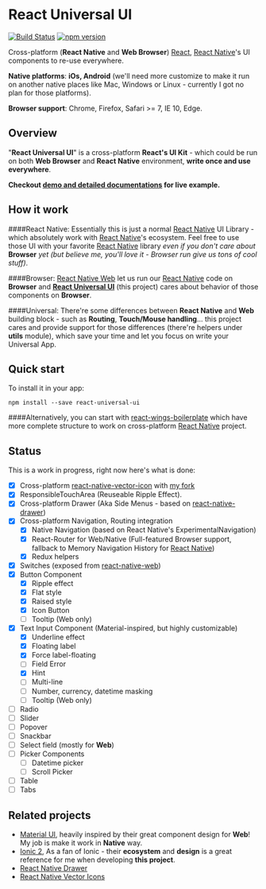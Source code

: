 # React Universal UI

[![Build Status][travis-image]][travis-url]
[![npm version][npm-image]][npm-url]

Cross-platform (**React Native** and **Web Browser**) [React][react-url], [React Native][react-native-url]'s UI components to re-use everywhere.

**Native platforms**: **iOs, Android** (we'll need more customize to make it run on another native places like Mac, Windows or Linux - currently I got no plan for those platforms).

**Browser support**: Chrome, Firefox, Safari >= 7, IE 10, Edge.

[npm-image]: https://badge.fury.io/js/react-universal-ui.svg
[npm-url]: https://npmjs.org/package/react-universal-ui
[travis-image]: https://travis-ci.org/cloudle/ruui.svg?branch=master
[travis-url]: https://travis-ci.org/cloudle/ruui
[github-url]: https://github.com/cloudle/ruui
[react-url]: https://facebook.github.io/react/
[react-native-url]: https://facebook.github.io/react-native/
[react-native-web-url]: https://github.com/necolas/react-native-web
[react-wings-boilerplate-url]: https://github.com/cloudle/react-wings-boilerplate
[material-ui-url]: http://www.material-ui.com/
[ionic-url]: http://ionicframework.com/docs/v2/components/#overview
[react-native-vector-icon-url]: https://github.com/oblador/react-native-vector-icons
[cloud-vector-icons]: https://github.com/cloudle/react-native-vector-icons
[react-native-drawer-url]: https://github.com/root-two/react-native-drawer
[documentation-url]: https://cloudle.github.io/

## Overview
"**React Universal UI**" is a cross-platform **React's UI Kit** - which could be run on both **Web Browser** and **React Native** environment, **write once and use everywhere**.

**Checkout [demo and detailed documentations][documentation-url] for live example.** 

## How it work
####React Native: 
Essentially this is just a normal [React Native][react-native-url] UI Library - which absolutely work with [React Native][react-native-url]'s ecosystem. Feel free to use those UI with your favorite [React Native][react-native-url] library *even if you don't care about* **Browser** *yet (but believe me, you'll love it - Browser run give us tons of cool stuff)*. 

####Browser:
[React Native Web][react-native-web-url] let us run our [React Native][react-native-url] code on **Browser** and **[React Universal UI][github-url]** (this project) cares about behavior of those components on **Browser**.

####Universal:
There're some differences between **React Native** and **Web** building block - such as **Routing**, **Touch/Mouse handling**... this project cares and provide support for those differences (there're helpers under **utils** module), which save your time and let you focus on write your Universal App.

## Quick start
To install it in your app:
```
npm install --save react-universal-ui
```

####Alternatively, you can start with [react-wings-boilerplate][react-wings-boilerplate-url] which have more complete structure to work on cross-platform [React Native][react-native-url] project.

## Status

This is a work in progress, right now here's what is done:

- [x] Cross-platform [react-native-vector-icon][react-native-vector-icon-url] with [my fork][cloud-vector-icons]
- [x] ResponsibleTouchArea (Reuseable Ripple Effect).
- [x] Cross-platform Drawer (Aka Side Menus - based on [react-native-drawer][react-native-drawer-url])
- [x] Cross-platform Navigation, Routing integration
  - [x] Native Navigation (based on React Native's ExperimentalNavigation)
  - [x] React-Router for Web/Native (Full-featured Browser support, fallback to Memory Navigation History for [React Native][react-native-url])
  - [x] Redux helpers
- [x] Switches (exposed from [react-native-web][react-native-web-url])
- [x] Button Component
  - [x] Ripple effect
  - [x] Flat style
  - [x] Raised style
  - [x] Icon Button
  - [ ] Tooltip (Web only)
- [x] Text Input Component (Material-inspired, but highly customizable)
  - [x] Underline effect
  - [x] Floating label
  - [x] Force label-floating
  - [ ] Field Error
  - [x] Hint
  - [ ] Multi-line
  - [ ] Number, currency, datetime masking
  - [ ] Tooltip (Web only)
- [ ] Radio
- [ ] Slider
- [ ] Popover
- [ ] Snackbar
- [ ] Select field (mostly for **Web**)
- [ ] Picker Components
  - [ ] Datetime picker
  - [ ] Scroll Picker
- [ ] Table
- [ ] Tabs

## Related projects
* [Material UI][material-ui-url], heavily inspired by their great component design for **Web**! My job is make it work in **Native** way.
* [Ionic 2][ionic-url], As a fan of Ionic - their **ecosystem** and **design** is a great reference for me when developing **this project**.
* [React Native Drawer][react-native-drawer-url]
* [React Native Vector Icons][react-native-vector-icon-url]